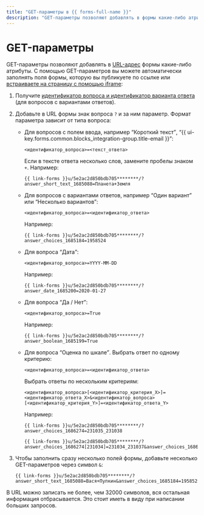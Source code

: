 ```yaml
---
title: "GET-параметры в {{ forms-full-name }}"
description: "GET-параметры позволяют добавлять в формы какие-либо атрибуты. С помощью GET-параметров вы можете автоматически заполнять поля формы, которую вы публикуете по ссылке или встраиваете на страницу с помощью iframe." 
---
```


# GET-параметры

GET-параметры позволяют добавлять в [URL-адрес]({{link-wikipedia-url}}) формы какие-либо атрибуты. С помощью GET-параметров вы можете автоматически заполнять поля формы, которую вы публикуете по ссылке или [встраиваете на страницу с помощью iframe](publish.md#publlish-site):

1. Получите [идентификатор вопроса и идентификатор варианта ответа](question-id.md) (для вопросов с вариантами ответов).

1. Добавьте в URL формы знак вопроса `?` и за ним параметр. Формат параметра зависит от типа вопроса: 
    
    * Для вопросов с полем ввода, например <q>Короткий текст</q>, <q>{{ ui-key.forms.common.blocks_integration-group.title-email }}</q>:
        ```
        <идентификатор_вопроса>=<текст_ответа>
        ```
        Если в тексте ответа несколько слов, замените пробелы знаком `+`. Например:
        ```
        {{ link-forms }}u/5e2ac2d850bdb705********/?answer_short_text_1685088=Планета+Земля
        ```
    * Для вопросов с вариантами ответов, например <q>Один вариант</q> или <q>Несколько вариантов</q>:
        ```
        <идентификатор_вопроса>=<идентификатор_ответа>
        ```
        Например:
        ```
        {{ link-forms }}u/5e2ac2d850bdb705********/?answer_choices_1685184=1958524
        ```
    * Для вопроса <q>Дата</q>:
        ```
        <идентификатор_вопроса>=YYYY-MM-DD
        ```
        Например:
        ```
        {{ link-forms }}u/5e2ac2d850bdb705********/?answer_date_1685200=2020-01-27
        ```
    * Для вопроса <q>Да / Нет</q>:
        ```
        <идентификатор_вопроса>=True
        ```
        Например:
        ```
        {{ link-forms }}u/5e2ac2d850bdb705********/?answer_boolean_1685199=True
        ```
    * Для вопроса <q>Оценка по шкале</q>.
        Выбрать ответ по одному критерию:
        ```
        <идентификатор_вопроса>=<идентификатор_ответа>
        ```
        Выбрать ответы по нескольким критериям:
        ```
        <идентификатор_вопроса>[<идентификатор_критерия_X>]=<идентификатор_ответа_X>&<идентификатор_вопроса>[<идентификатор_критерия_Y>]=<идентификатор_ответа_Y>
        ```
        Например:
        ```
        {{ link-forms }}u/5e2ac2d850bdb705********/?answer_choices_1686274=231035_231038
        ```
        ```
        {{ link-forms }}u/5e2ac2d850bdb705********/?answer_choices_1686274[231034]=231034_231037&answer_choices_1686274[231035]=231035_231038
        ```
1. Чтобы заполнить сразу несколько полей формы, добавьте несколько GET-параметров через символ `&`: 
    ```
    {{ link-forms }}u/5e2ac2d850bdb705********/?answer_short_text_1685088=Вася+Пупкин&answer_choices_1685184=1958524
    ```

В URL можно записать не более, чем 32000 символов, вся остальная информация отбрасывается. Это стоит иметь в виду при написании больших запросов.